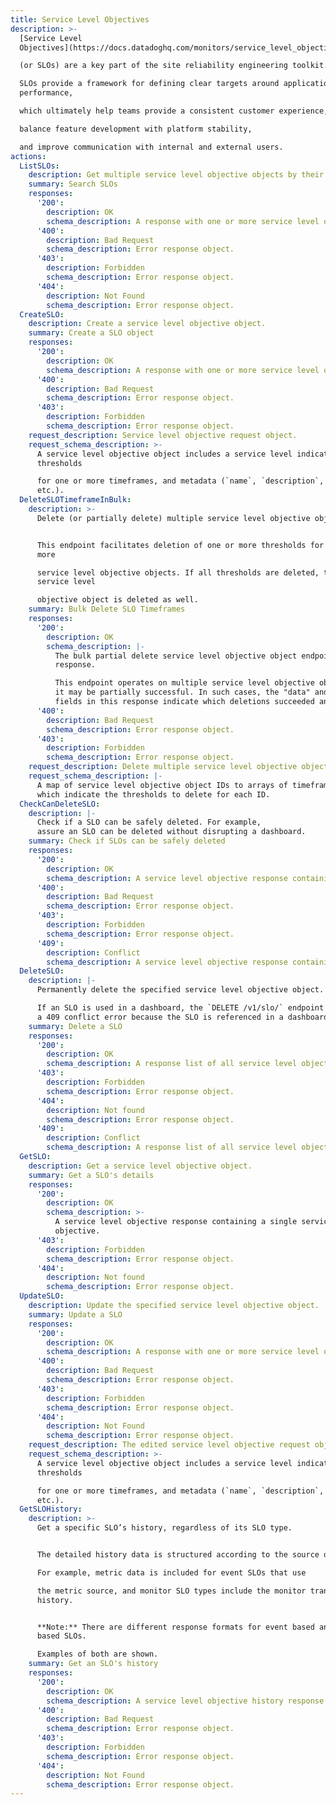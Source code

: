 ```yaml
---
title: Service Level Objectives
description: >-
  [Service Level
  Objectives](https://docs.datadoghq.com/monitors/service_level_objectives/#configuration)

  (or SLOs) are a key part of the site reliability engineering toolkit.

  SLOs provide a framework for defining clear targets around application
  performance,

  which ultimately help teams provide a consistent customer experience,

  balance feature development with platform stability,

  and improve communication with internal and external users.
actions:
  ListSLOs:
    description: Get multiple service level objective objects by their IDs.
    summary: Search SLOs
    responses:
      '200':
        description: OK
        schema_description: A response with one or more service level objective.
      '400':
        description: Bad Request
        schema_description: Error response object.
      '403':
        description: Forbidden
        schema_description: Error response object.
      '404':
        description: Not Found
        schema_description: Error response object.
  CreateSLO:
    description: Create a service level objective object.
    summary: Create a SLO object
    responses:
      '200':
        description: OK
        schema_description: A response with one or more service level objective.
      '400':
        description: Bad Request
        schema_description: Error response object.
      '403':
        description: Forbidden
        schema_description: Error response object.
    request_description: Service level objective request object.
    request_schema_description: >-
      A service level objective object includes a service level indicator,
      thresholds

      for one or more timeframes, and metadata (`name`, `description`, `tags`,
      etc.).
  DeleteSLOTimeframeInBulk:
    description: >-
      Delete (or partially delete) multiple service level objective objects.


      This endpoint facilitates deletion of one or more thresholds for one or
      more

      service level objective objects. If all thresholds are deleted, the
      service level

      objective object is deleted as well.
    summary: Bulk Delete SLO Timeframes
    responses:
      '200':
        description: OK
        schema_description: |-
          The bulk partial delete service level objective object endpoint
          response.

          This endpoint operates on multiple service level objective objects, so
          it may be partially successful. In such cases, the "data" and "error"
          fields in this response indicate which deletions succeeded and failed.
      '400':
        description: Bad Request
        schema_description: Error response object.
      '403':
        description: Forbidden
        schema_description: Error response object.
    request_description: Delete multiple service level objective objects request body.
    request_schema_description: |-
      A map of service level objective object IDs to arrays of timeframes,
      which indicate the thresholds to delete for each ID.
  CheckCanDeleteSLO:
    description: |-
      Check if a SLO can be safely deleted. For example,
      assure an SLO can be deleted without disrupting a dashboard.
    summary: Check if SLOs can be safely deleted
    responses:
      '200':
        description: OK
        schema_description: A service level objective response containing the requested object.
      '400':
        description: Bad Request
        schema_description: Error response object.
      '403':
        description: Forbidden
        schema_description: Error response object.
      '409':
        description: Conflict
        schema_description: A service level objective response containing the requested object.
  DeleteSLO:
    description: |-
      Permanently delete the specified service level objective object.

      If an SLO is used in a dashboard, the `DELETE /v1/slo/` endpoint returns
      a 409 conflict error because the SLO is referenced in a dashboard.
    summary: Delete a SLO
    responses:
      '200':
        description: OK
        schema_description: A response list of all service level objective deleted.
      '403':
        description: Forbidden
        schema_description: Error response object.
      '404':
        description: Not found
        schema_description: Error response object.
      '409':
        description: Conflict
        schema_description: A response list of all service level objective deleted.
  GetSLO:
    description: Get a service level objective object.
    summary: Get a SLO's details
    responses:
      '200':
        description: OK
        schema_description: >-
          A service level objective response containing a single service level
          objective.
      '403':
        description: Forbidden
        schema_description: Error response object.
      '404':
        description: Not found
        schema_description: Error response object.
  UpdateSLO:
    description: Update the specified service level objective object.
    summary: Update a SLO
    responses:
      '200':
        description: OK
        schema_description: A response with one or more service level objective.
      '400':
        description: Bad Request
        schema_description: Error response object.
      '403':
        description: Forbidden
        schema_description: Error response object.
      '404':
        description: Not Found
        schema_description: Error response object.
    request_description: The edited service level objective request object.
    request_schema_description: >-
      A service level objective object includes a service level indicator,
      thresholds

      for one or more timeframes, and metadata (`name`, `description`, `tags`,
      etc.).
  GetSLOHistory:
    description: >-
      Get a specific SLO’s history, regardless of its SLO type.


      The detailed history data is structured according to the source data type.

      For example, metric data is included for event SLOs that use

      the metric source, and monitor SLO types include the monitor transition
      history.


      **Note:** There are different response formats for event based and time
      based SLOs.

      Examples of both are shown.
    summary: Get an SLO's history
    responses:
      '200':
        description: OK
        schema_description: A service level objective history response.
      '400':
        description: Bad Request
        schema_description: Error response object.
      '403':
        description: Forbidden
        schema_description: Error response object.
      '404':
        description: Not Found
        schema_description: Error response object.
---
```

